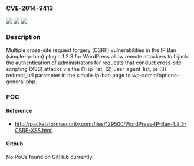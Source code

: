 ### [CVE-2014-9413](https://cve.mitre.org/cgi-bin/cvename.cgi?name=CVE-2014-9413)
![](https://img.shields.io/static/v1?label=Product&message=n%2Fa&color=blue)
![](https://img.shields.io/static/v1?label=Version&message=n%2Fa&color=blue)
![](https://img.shields.io/static/v1?label=Vulnerability&message=n%2Fa&color=brighgreen)

### Description

Multiple cross-site request forgery (CSRF) vulnerabilities in the IP Ban (simple-ip-ban) plugin 1.2.3 for WordPress allow remote attackers to hijack the authentication of administrators for requests that conduct cross-site scripting (XSS) attacks via the (1) ip_list, (2) user_agent_list, or (3) redirect_url parameter in the simple-ip-ban page to wp-admin/options-general.php.

### POC

#### Reference
- http://packetstormsecurity.com/files/129500/WordPress-IP-Ban-1.2.3-CSRF-XSS.html

#### Github
No PoCs found on GitHub currently.

